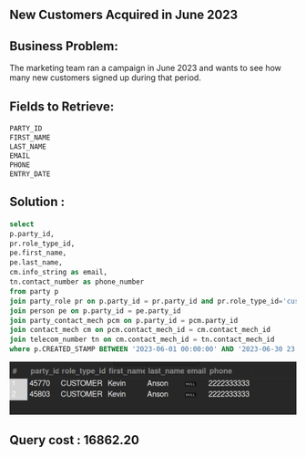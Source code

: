 ## New Customers Acquired in June 2023

## Business Problem:
The marketing team ran a campaign in June 2023 and wants to see how many new customers signed up during that period.

## Fields to Retrieve:

```
PARTY_ID
FIRST_NAME
LAST_NAME
EMAIL
PHONE
ENTRY_DATE
```

## Solution :

```sql
select
p.party_id,
pr.role_type_id,
pe.first_name,
pe.last_name,
cm.info_string as email,
tn.contact_number as phone_number
from party p
join party_role pr on p.party_id = pr.party_id and pr.role_type_id='customer'
join person pe on p.party_id = pe.party_id
join party_contact_mech pcm on p.party_id = pcm.party_id
join contact_mech cm on pcm.contact_mech_id = cm.contact_mech_id
join telecom_number tn on cm.contact_mech_id = tn.contact_mech_id
where p.CREATED_STAMP BETWEEN '2023-06-01 00:00:00' AND '2023-06-30 23:59:59'
```

![alt text](<Screenshot from 2025-04-03 09-59-27.png>)

## Query cost : 16862.20
